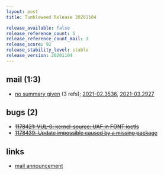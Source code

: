 ```yaml
---
layout: post
title: Tumbleweed Release 20201104

release_available: false
release_reference_count: 5
release_reference_count_mail: 3
release_score: 92
release_stability_level: stable
release_version: 20201104
---
```


## mail (1:3)

- [no summary given](https://github.com/boombatower/tumbleweed-review/issues/10) (3 refs); [2021-02.3536](https://github.com/boombatower/tumbleweed-review/issues/10), [2021-03.2927](https://github.com/boombatower/tumbleweed-review/issues/10)

## bugs (2)

<!--more-->

- ~~[1178421: VUL-0: kernel-source: UAF in FONT ioctls](https://bugzilla.opensuse.org/show_bug.cgi?id=1178421)~~
- ~~[1178439: Update impossible caused by a missing package](https://bugzilla.opensuse.org/show_bug.cgi?id=1178439)~~



## links

- [mail announcement](https://github.com/boombatower/tumbleweed-review/issues/10)
